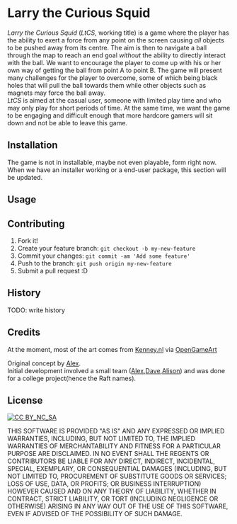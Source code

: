 # Larry the Curious Squid

_Larry the Curious Squid_ (_LtCS_, working title) is a game where the player has the ability to exert a force from any point on the screen causing _all_ objects to be pushed away from its centre. The aim is then to navigate a ball through the map to reach an end goal _without_ the ability to directly interact with the ball. We want to encourage the player to come up with his or her own way of getting the ball from point A to point B. The game will present many challenges for the player to overcome, some of which being black holes that will pull the ball towards them while other objects such as magnets may force the ball away.  
_LtCS_ is aimed at the casual user, someone with limited play time and who may only play for short periods of time. At the same time, we want the game to be engaging and difficult enough that more hardcore gamers will sit down and not be able to leave this game.

## Installation

The game is not in installable, maybe not even playable, form right now.
When we have an installer working or a end-user package, this section will be updated.

## Usage


## Contributing

1. Fork it!
2. Create your feature branch: `git checkout -b my-new-feature`
3. Commit your changes: `git commit -am 'Add some feature'`
4. Push to the branch: `git push origin my-new-feature`
5. Submit a pull request :D

## History

TODO: write history

## Credits

At the moment, most of the art comes from [Kenney.nl](http://kenney.nl/) via [OpenGameArt](http://opengameart.org/users/kenney)

Original concept by [Alex].  
Initial development involved a small team ([Alex],[Dave],[Alison]) and was done for a college project(hence the Raft names).

## License

[![CC BY_NC_SA](https://github.com/Not0nFire/Larry-the-Curious-Squid/blob/master/License.png)](http://creativecommons.org/licenses/by-nc-sa/4.0/)

THIS SOFTWARE IS PROVIDED "AS IS" AND ANY EXPRESSED OR IMPLIED WARRANTIES, INCLUDING, BUT NOT LIMITED TO, THE IMPLIED WARRANTIES OF MERCHANTABILITY AND FITNESS FOR A PARTICULAR PURPOSE ARE DISCLAIMED. IN NO EVENT SHALL THE REGENTS OR CONTRIBUTORS BE LIABLE FOR ANY DIRECT, INDIRECT, INCIDENTAL, SPECIAL, EXEMPLARY, OR CONSEQUENTIAL DAMAGES (INCLUDING, BUT NOT LIMITED TO, PROCUREMENT OF SUBSTITUTE GOODS OR SERVICES; LOSS OF USE, DATA, OR PROFITS; OR BUSINESS INTERRUPTION)
HOWEVER CAUSED AND ON ANY THEORY OF LIABILITY, WHETHER IN CONTRACT, STRICT LIABILITY, OR TORT (INCLUDING NEGLIGENCE OR OTHERWISE) ARISING IN ANY WAY OUT OF THE USE OF THIS SOFTWARE, EVEN IF ADVISED OF THE POSSIBILITY OF SUCH DAMAGE.

[Alex]:http://alexmeuer.com
[Dave]:https://github.com/DaveMold
[Alison]:https://github.com/Alycen
